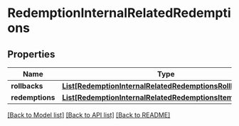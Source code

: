 # RedemptionInternalRelatedRedemptions


## Properties
Name | Type | Description | Notes
------------ | ------------- | ------------- | -------------
**rollbacks** | [**List[RedemptionInternalRelatedRedemptionsRollbacksItem]**](RedemptionInternalRelatedRedemptionsRollbacksItem.md) |  | [optional] 
**redemptions** | [**List[RedemptionInternalRelatedRedemptionsItem]**](RedemptionInternalRelatedRedemptionsItem.md) |  | [optional] 

[[Back to Model list]](../README.md#documentation-for-models) [[Back to API list]](../README.md#documentation-for-api-endpoints) [[Back to README]](../README.md)


